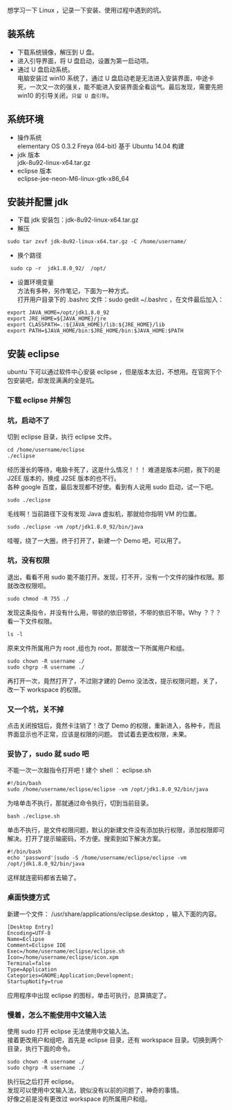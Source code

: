 想学习一下 Linux ，记录一下安装、使用过程中遇到的坑。
## 装系统
- 下载系统镜像，解压到 U 盘。
- 进入引导界面，将 U 盘启动，设置为第一启动项。  
- 通过 U 盘启动系统。  
电脑安装过 win10 系统了，通过 U 盘启动老是无法进入安装界面，中途卡死，一次又一次的强关，能不能进入安装界面全看运气。最后发现，需要先把 win10 的引导关闭，`只留 U 盘引导`。  

## 系统环境
- 操作系统  
elementary OS 0.3.2 Freya (64-bit) 基于 Ubuntu 14.04 构建
- jdk 版本  
jdk-8u92-linux-x64.tar.gz
- eclipse 版本  
eclipse-jee-neon-M6-linux-gtk-x86_64

## 安装并配置 jdk
- 下载 jdk 安装包：jdk-8u92-linux-x64.tar.gz
- 解压
```
sudo tar zxvf jdk-8u92-linux-x64.tar.gz -C /home/username/
```
- 换个路径
```
 sudo cp -r  jdk1.8.0_92/  /opt/
```
- 设置环境变量  
方法有多种，另作笔记，下面为一种方式。  
打开用户目录下的 .bashrc 文件：sudo gedit ~/.bashrc ，在文件最后加入：
```
export JAVA_HOME=/opt/jdk1.8.0_92
export JRE_HOME=${JAVA_HOME}/jre  
export CLASSPATH=.:${JAVA_HOME}/lib:${JRE_HOME}/lib  
export PATH=$JAVA_HOME/bin:$JRE_HOME/bin:$JAVA_HOME:$PATH
```

## 安装 eclipse  
ubuntu 下可以通过软件中心安装 eclipse ，但是版本太旧，不想用。在官网下个包安装吧，却发现满满的全是坑。  
### 下载 eclipse 并解包  
### 坑，启动不了  
切到 eclipse 目录，执行 eclipse 文件。
```
cd /home/username/eclipse
./eclipse
```
经历漫长的等待，电脑卡死了，这是什么情况！！！
难道是版本问题，我下的是 J2EE 版本的，换成 J2SE 版本的也不行。  
各种 google 百度，最后发现都不好使。看到有人说用 sudo 启动，试一下吧。
```
sudo ./eclipse
```
毛线啊！当前路径下没有发现 Java 虚拟机，那就给你指明 VM 的位置。
```
sudo ./eclipse -vm /opt/jdk1.8.0_92/bin/java
```
哇喔，绕了一大圈，终于打开了，新建一个 Demo 吧，可以用了。  
### 坑，没有权限  
退出，看看不用 sudo 能不能打开。发现，打不开，没有一个文件的操作权限。那就改改权限呗。
```
sudo chmod -R 755 ./
```
发现这条指令，并没有什么用，带锁的依旧带锁，不带的依旧不带。Why ？？？ 看一下文件权限。
```
ls -l
```
原来文件所属用户为 root ,组也为 root，那就改一下所属用户和组。
```
sudo chown -R username ./
sudo chgrp -R username ./
```
再打开一次，竟然打开了，不过刚才建的 Demo 没法改，提示权限问题，关了，改一下 workspace 的权限。
### 又一个坑，关不掉  
点击关闭按钮后，竟然卡注销了！改了 Demo 的权限，重新进入，各种卡，而且界面显示也不正常，应该是权限的问题。
尝试着去更改权限，未果。
### 妥协了，sudo 就 sudo 吧  
不能一次一次敲指令打开吧！建个 shell ： eclipse.sh
```
#!/bin/bash
sudo /home/username/eclipse/eclipse -vm /opt/jdk1.8.0_92/bin/java
```
为啥单击不执行，那就通过命令执行，切到当前目录。
```
bash ./eclipse.sh
```
单击不执行，是文件权限问题，默认的新建文件没有添加执行权限，添加权限即可解决。打开了提示输密码，不方便。搜索到如下解决方案。
```
#!/bin/bash
echo 'password'|sudo -S /home/username/eclipse/eclipse -vm /opt/jdk1.8.0_92/bin/java
```
这样就连密码都省去输了。
### 桌面快捷方式  
新建一个文件： /usr/share/applications/eclipse.desktop ，输入下面的内容。
```
[Desktop Entry]
Encoding=UTF-8
Name=Eclipse
Comment=Eclipse IDE
Exec=/home/username/eclipse/eclipse.sh
Icon=/home/username/eclipse/icon.xpm
Terminal=false
Type=Application
Categories=GNOME;Application;Development;
StartupNotify=true
```
应用程序中出现 eclipse 的图标，单击可执行，总算搞定了。
### 慢着，怎么不能使用中文输入法
使用 sudo 打开 eclipse 无法使用中文输入法。  
接着更改用户和组吧，首先是 eclipse 目录，还有 workspace 目录。切换到两个目录，执行下面的命令。
```
sudo chown -R username ./
sudo chgrp -R username ./
```
执行玩之后打开 eclipse。   
发现可以使用中文输入法，貌似没有以前的问题了，神奇的事情。  
好像之前是没有更改过 workspace 的所属用户和组。
